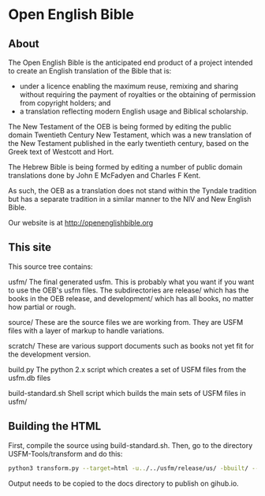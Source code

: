 Open English Bible
==================

About
-----

The Open English Bible is the anticipated end product of a project intended to create an English translation of the Bible that is:

* under a licence enabling the maximum reuse, remixing and sharing without requiring the payment of royalties or the obtaining of permission from copyright holders; and
* a translation reflecting modern English usage and Biblical scholarship.

The New Testament of the OEB is being formed by editing the public domain Twentieth Century New Testament, which was a new translation of the New Testament published in the early twentieth century, based on the Greek text of Westcott and Hort.

The Hebrew Bible is being formed by editing a number of public domain translations done by John E McFadyen and Charles F Kent.

As such, the OEB as a translation does not stand within the Tyndale tradition but has a separate tradition in a similar manner to the NIV and New English Bible.

Our website is at http://openenglishbible.org

This site
---------

This source tree contains:

usfm/
The final generated usfm. This is probably what you want if you want to use the OEB's usfm files. The subdirectories are release/ which has the books in the OEB release, and development/ which has all books, no matter how partial or rough.

source/
These are the source files we are working from. They are USFM files with a layer of markup to handle variations.

scratch/
These are various support documents such as books not yet fit for the development version.

build.py
The python 2.x script which creates a set of USFM files from the usfm.db files

build-standard.sh
Shell script which builds the main sets of USFM files in usfm/

## Building the HTML

First, compile the source using build-standard.sh. Then, go to the directory USFM-Tools/transform and do this:

```bash
python3 transform.py --target=html -u../../usfm/release/us/ -bbuilt/ --name=OEBstudy
```

Output needs to be copied to the docs directory to publish on gihub.io.

